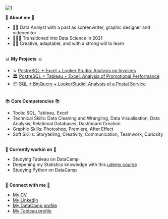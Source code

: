 ![1](https://user-images.githubusercontent.com/119680854/219945011-28218294-6897-449b-9cdf-40feb21f8653.png)


🌟 **About me** 🌟<br>
- 🙋🏻 Data Analyst with a past as screenwriter, graphic designer and videoeditor
- 🧑🏻‍💻 Transitioned into Data Science in 2021
- 💁🏻 Creative, adaptable, and with a strong will to learn


<br>📊 **My Projects** 📊<br>
- ⚔️ [PostreSQL + Excel + Looker Studio: Analysis on Invoices](https://github.com/ludovicato/Analysis_on_invoices.git)
- 🏛 [PostreSQL + Tableau + Excel: Analysis of Promotional Performance](https://github.com/ludovicato/Analysis_Affluence_to_Temples.git)
- 📦 [SQL + BigQuery + LookerStudio: Analysis of a Postal Service](https://github.com/ludovicato/SQL_Analysis_Postal_Service.git)


<!--
- 🎮 Videogames
- 🚧 Work in progress
- 🎲 Progetto Dungeons & Dragons ?? with chatgpt
-->


<br>📚 **Core Competencies** 📚<br>
- Tools: SQL, Tableau, Excel
- Technical Skills: Data Cleaning and Wrangling, Data Visualisation, Data Analysis, Relational Databases, Dashboard Creation
- Graphic Skills: Photoshop, Premiere, After Effect
- Soft SKills: Storytelling, Creativity, Communication, Teamwork, Curiosity


<br>📍 **Currently workin on** 📍<br>
- Studying Tableau on DataCamp
- Deepening my Statistics knowledge with this [udemy course](https://www.udemy.com/course/the-data-science-course-complete-data-science-bootcamp/)
- Studying Python on DataCamp


<br>🤝 **Connect with me** 🤝<br>
- [My CV](https://github.com/ludovicato/ludovicato/blob/6ccfd0c92709a88bcdde4c3db4a8db4ac2c6ed3c/CV.pdf)
- [My Linkedin](https://www.linkedin.com/in/ludovicato/) <br>
- [My DataCamp profile](https://www.datacamp.com/profile/ludovicato)
- [My Tableau profile](https://public.tableau.com/app/profile/ludovicato)
